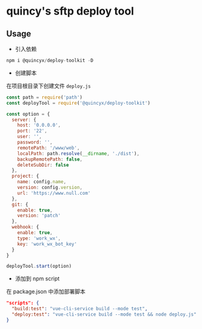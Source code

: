 # quincy's sftp deploy tool

## Usage

- 引入依赖

```javascript
npm i @quincyx/deploy-toolkit -D
```

- 创建脚本

在项目根目录下创建文件 `deploy.js`

```javascript
const path = require('path')
const deployTool = require('@quincyx/deploy-toolkit')

const option = {
  server: {
    host: '0.0.0.0',
    port: '22',
    user: '',
    password: '',
    remotePath: '/www/web',
    localPath: path.resolve(__dirname, './dist'),
    backupRemotePath: false,
    deleteSubDir: false
  },
  project: {
    name: config.name,
    version: config.version,
    url: 'https://www.null.com'
  },
  git: {
    enable: true,
    version: 'patch'
  },
  webhook: {
    enable: true,
    type: 'work_wx',
    key: 'work_wx_bot_key'
  }
}

deployTool.start(option)

```

- 添加到 npm script

在 package.json 中添加部署脚本

```json
"scripts": {
  "build:test": "vue-cli-service build --mode test",
  "deploy:test": "vue-cli-service build --mode test && node deploy.js"
}
```
